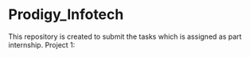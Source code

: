 # Prodigy_Infotech
This repository is created to submit the tasks which is assigned as part internship.
Project 1: 

